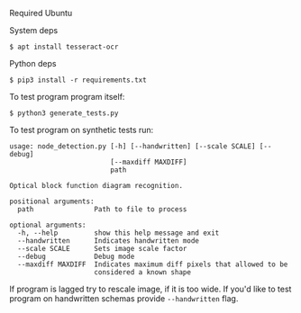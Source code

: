 Required Ubuntu

System deps
```
$ apt install tesseract-ocr
```

Python deps
```
$ pip3 install -r requirements.txt
```

To test program program itself:
```
$ python3 generate_tests.py
```

To test program on synthetic tests run:
```
usage: node_detection.py [-h] [--handwritten] [--scale SCALE] [--debug]
                         [--maxdiff MAXDIFF]
                         path

Optical block function diagram recognition.

positional arguments:
  path               Path to file to process

optional arguments:
  -h, --help         show this help message and exit
  --handwritten      Indicates handwritten mode
  --scale SCALE      Sets image scale factor
  --debug            Debug mode
  --maxdiff MAXDIFF  Indicates maximum diff pixels that allowed to be
                     considered a known shape
```

If program is lagged try to rescale image, if it is too wide.
If you'd like to test program on handwritten schemas provide `--handwritten` flag.